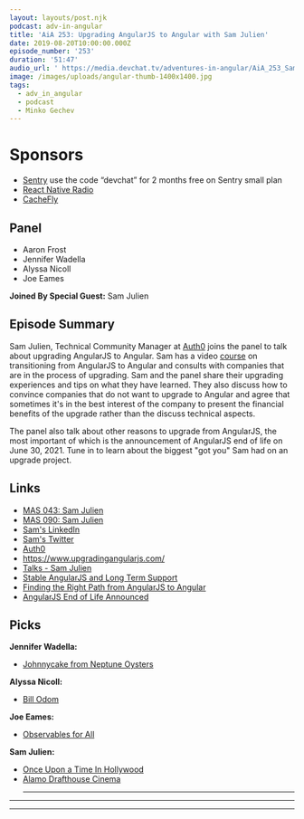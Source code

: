```yaml
---
layout: layouts/post.njk
podcast: adv-in-angular
title: 'AiA 253: Upgrading AngularJS to Angular with Sam Julien'
date: 2019-08-20T10:00:00.000Z
episode_number: '253'
duration: '51:47'
audio_url: ' https://media.devchat.tv/adventures-in-angular/AiA_253_Sam_Julien.mp3'
image: /images/uploads/angular-thumb-1400x1400.jpg
tags:
  - adv_in_angular
  - podcast
  - Minko Gechev
---
```

# Sponsors

* [Sentry](https://sentry.io/welcome/) use the code “devchat” for 2 months free on Sentry small plan
* [React Native Radio](https://devchat.tv/react-native-radio/)
* [CacheFly](https://www.cachefly.com/)

## Panel

* Aaron Frost
* Jennifer Wadella
* Alyssa Nicoll
* Joe Eames

**Joined By Special Guest:** Sam Julien

## Episode Summary

Sam Julien, Technical Community Manager at [Auth0](https://auth0.com/) joins the panel to talk about upgrading AngularJS to Angular. Sam has a video [course](https://www.upgradingangularjs.com/) on transitioning from AngularJS to Angular and consults with companies that are in the process of upgrading. Sam and the panel share their upgrading experiences and tips on what they have learned. They also discuss how to convince companies that do not want to upgrade to Angular and agree that sometimes it's in the best interest of the company to present the financial benefits of the upgrade rather than the discuss technical aspects. 

The panel also talk about other reasons to upgrade from AngularJS, the most important of which is the announcement of AngularJS end of life on June 30, 2021. Tune in to learn about the biggest "got you" Sam had on an upgrade project.

## Links

* [MAS 043: Sam Julien](https://devchat.tv/my-angular-story/mas-043-sam-julien/)
* [MAS 090: Sam Julien](https://devchat.tv/my-angular-story/mas-090-sam-julien/)
* [Sam's LinkedIn](https://www.linkedin.com/in/samjulien/)
* [Sam's Twitter](https://twitter.com/samjulien?lang=en)
* [Auth0](https://auth0.com/) 
* <https://www.upgradingangularjs.com/>
* [Talks - Sam Julien](www.samjulien.com/talks/)
* [Stable AngularJS and Long Term Support](https://blog.angular.io/stable-angularjs-and-long-term-support-7e077635ee9c?gi=7316db8aafc9)
* [Finding the Right Path from AngularJS to Angular](https://www.youtube.com/watch?v=VAx2N5GSIqY)
* [AngularJS End of Life Announced](https://blog.angular.io/stable-angularjs-and-long-term-support-7e077635ee9c)

## Picks

**Jennifer Wadella:**

* [Johnnycake from Neptune Oysters](https://www.tripadvisor.com.tr/ShowUserReviews-g60745-d535627-r437273301-Neptune_Oyster-Boston_Massachusetts.html)

**Alyssa Nicoll:**

* [Bill Odom](https://twitter.com/wnodom?lang=en)

**Joe Eames:**

* [Observables for All](https://rxjs819twt-webinars.thinkster.io/)

**Sam Julien:**

* [Once Upon a Time In Hollywood](https://www.imdb.com/title/tt7131622/)
* [Alamo Drafthouse Cinema](https://drafthouse.com/)
  - - -

- - -

- - -
